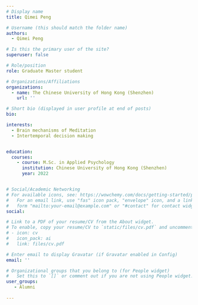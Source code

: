```yaml
---
# Display name
title: Qimei Peng

# Username (this should match the folder name)
authors:
  - Qimei Peng

# Is this the primary user of the site?
superuser: false

# Role/position
role: Graduate Master student

# Organizations/Affiliations
organizations:
  - name: The Chinese University of Hong Kong (Shenzhen)
    url: ''

# Short bio (displayed in user profile at end of posts)
bio: 

interests:
  - Brain mechanisms of Meditation 
  - Intertemporal decision making


education:
  courses:
    - course: M.Sc. in Applied Psychology
      institution: Chinese University of Hong Kong (Shenzhen)
      year: 2022


# Social/Academic Networking
# For available icons, see: https://wowchemy.com/docs/getting-started/page-builder/#icons
#   For an email link, use "fas" icon pack, "envelope" icon, and a link in the
#   form "mailto:your-email@example.com" or "#contact" for contact widget.
social:

# Link to a PDF of your resume/CV from the About widget.
# To enable, copy your resume/CV to `static/files/cv.pdf` and uncomment the lines below.
# - icon: cv
#   icon_pack: ai
#   link: files/cv.pdf

# Enter email to display Gravatar (if Gravatar enabled in Config)
email: ''

# Organizational groups that you belong to (for People widget)
#   Set this to `[]` or comment out if you are not using People widget.
user_groups:
   - Alumni
  
---
```



